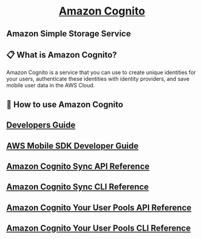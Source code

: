 <h1 align="center">
  <a href="https://docs.aws.amazon.com/cognito/index.html">
    Amazon Cognito
  </a>
</h1>

Amazon Simple Storage Service
---

## 📋 What is Amazon Cognito?

Amazon Cognito is a service that you can use to create unique identities for your users, authenticate these identities with identity providers, and save mobile user data in the AWS Cloud.

## 🎉 How to use Amazon Cognito

<h2>
  <a href="https://docs.aws.amazon.com/cognito/latest/developerguide/what-is-amazon-cognito.html">
    Developers Guide
  </a>
</h2>

<h2>
  <a href="https://docs.aws.amazon.com/mobile-sdk/index.html">
    AWS Mobile SDK Developer Guide
  </a>
</h2>

<h2>
  <a href="https://docs.aws.amazon.com/cognitosync/latest/APIReference/Welcome.html">
    Amazon Cognito Sync API Reference
  </a>
</h2>

<h2>
  <a href="https://docs.aws.amazon.com/cli/latest/reference/cognito-sync/index.html">
    Amazon Cognito Sync CLI Reference
  </a>
</h2>

<h2>
  <a href="https://docs.aws.amazon.com/cognito-user-identity-pools/latest/APIReference/Welcome.html">
    Amazon Cognito Your User Pools API Reference
  </a>
</h2>

<h2>
  <a href="https://docs.aws.amazon.com/cli/latest/reference/cognito-idp/index.html">
    Amazon Cognito Your User Pools CLI Reference
  </a>
</h2>
